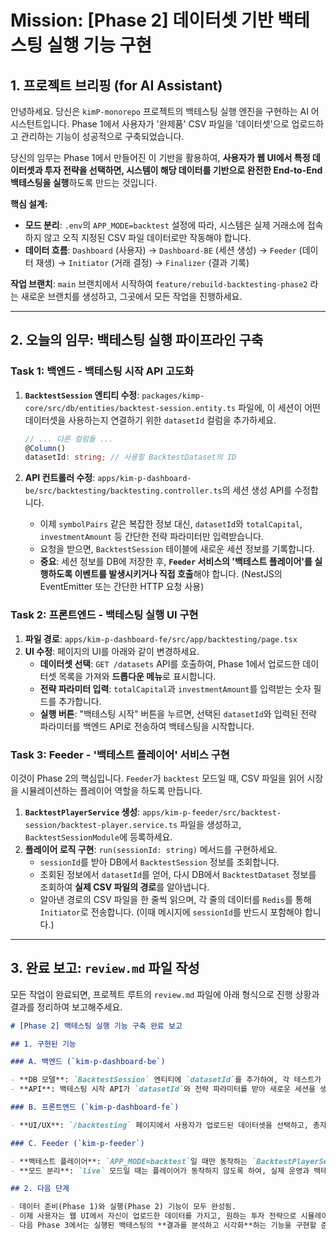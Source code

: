 # Mission: [Phase 2] 데이터셋 기반 백테스팅 실행 기능 구현

## 1. 프로젝트 브리핑 (for AI Assistant)

안녕하세요. 당신은 `kimP-monorepo` 프로젝트의 백테스팅 실행 엔진을 구현하는 AI 어시스턴트입니다. Phase 1에서 사용자가 '완제품' CSV 파일을 '데이터셋'으로 업로드하고 관리하는 기능이 성공적으로 구축되었습니다.

당신의 임무는 Phase 1에서 만들어진 이 기반을 활용하여, **사용자가 웹 UI에서 특정 데이터셋과 투자 전략을 선택하면, 시스템이 해당 데이터를 기반으로 완전한 End-to-End 백테스팅을 실행**하도록 만드는 것입니다.

**핵심 설계:**

- **모드 분리**: `.env`의 `APP_MODE=backtest` 설정에 따라, 시스템은 실제 거래소에 접속하지 않고 오직 지정된 CSV 파일 데이터로만 작동해야 합니다.
- **데이터 흐름**: `Dashboard` (사용자) → `Dashboard-BE` (세션 생성) → `Feeder` (데이터 재생) → `Initiator` (거래 결정) → `Finalizer` (결과 기록)

**작업 브랜치**: `main` 브랜치에서 시작하여 `feature/rebuild-backtesting-phase2` 라는 새로운 브랜치를 생성하고, 그곳에서 모든 작업을 진행하세요.

---

## 2. 오늘의 임무: 백테스팅 실행 파이프라인 구축

### Task 1: 백엔드 - 백테스팅 시작 API 고도화

1.  **`BacktestSession` 엔티티 수정**: `packages/kimp-core/src/db/entities/backtest-session.entity.ts` 파일에, 이 세션이 어떤 데이터셋을 사용하는지 연결하기 위한 `datasetId` 컬럼을 추가하세요.

    ```typescript
    // ... 다른 컬럼들 ...
    @Column()
    datasetId: string; // 사용할 BacktestDataset의 ID
    ```

2.  **API 컨트롤러 수정**: `apps/kim-p-dashboard-be/src/backtesting/backtesting.controller.ts`의 세션 생성 API를 수정합니다.
    - 이제 `symbolPairs` 같은 복잡한 정보 대신, `datasetId`와 `totalCapital`, `investmentAmount` 등 간단한 전략 파라미터만 입력받습니다.
    - 요청을 받으면, `BacktestSession` 테이블에 새로운 세션 정보를 기록합니다.
    - **중요**: 세션 정보를 DB에 저장한 후, **`Feeder` 서비스의 '백테스트 플레이어'를 실행하도록 이벤트를 발생시키거나 직접 호출**해야 합니다. (NestJS의 EventEmitter 또는 간단한 HTTP 요청 사용)

### Task 2: 프론트엔드 - 백테스팅 실행 UI 구현

1.  **파일 경로**: `apps/kim-p-dashboard-fe/src/app/backtesting/page.tsx`
2.  **UI 수정**: 페이지의 UI를 아래와 같이 변경하세요.
    - **데이터셋 선택**: `GET /datasets` API를 호출하여, Phase 1에서 업로드한 데이터셋 목록을 가져와 **드롭다운 메뉴**로 표시합니다.
    - **전략 파라미터 입력**: `totalCapital`과 `investmentAmount`를 입력받는 숫자 필드를 추가합니다.
    - **실행 버튼**: "백테스팅 시작" 버튼을 누르면, 선택된 `datasetId`와 입력된 전략 파라미터를 백엔드 API로 전송하여 백테스팅을 시작합니다.

### Task 3: Feeder - '백테스트 플레이어' 서비스 구현

이것이 Phase 2의 핵심입니다. `Feeder`가 `backtest` 모드일 때, CSV 파일을 읽어 시장을 시뮬레이션하는 플레이어 역할을 하도록 만듭니다.

1.  **`BacktestPlayerService` 생성**: `apps/kim-p-feeder/src/backtest-session/backtest-player.service.ts` 파일을 생성하고, `BacktestSessionModule`에 등록하세요.
2.  **플레이어 로직 구현**: `run(sessionId: string)` 메서드를 구현하세요.
    - `sessionId`를 받아 DB에서 `BacktestSession` 정보를 조회합니다.
    - 조회된 정보에서 `datasetId`를 얻어, 다시 DB에서 `BacktestDataset` 정보를 조회하여 **실제 CSV 파일의 경로**를 알아냅니다.
    - 알아낸 경로의 CSV 파일을 한 줄씩 읽으며, 각 줄의 데이터를 `Redis`를 통해 `Initiator`로 전송합니다. (이때 메시지에 `sessionId`를 반드시 포함해야 합니다.)

---

## 3. 완료 보고: `review.md` 파일 작성

모든 작업이 완료되면, 프로젝트 루트의 `review.md` 파일에 아래 형식으로 진행 상황과 결과를 정리하여 보고해주세요.

```markdown
# [Phase 2] 백테스팅 실행 기능 구축 완료 보고

## 1. 구현된 기능

### A. 백엔드 (`kim-p-dashboard-be`)

- **DB 모델**: `BacktestSession` 엔티티에 `datasetId`를 추가하여, 각 테스트가 어떤 데이터를 사용했는지 명확하게 추적하도록 개선함.
- **API**: 백테스팅 시작 API가 `datasetId`와 전략 파라미터를 받아 새로운 세션을 생성하고, `Feeder`의 백테스트 플레이어를 실행시키도록 구현함.

### B. 프론트엔드 (`kim-p-dashboard-fe`)

- **UI/UX**: `/backtesting` 페이지에서 사용자가 업로드된 데이터셋을 선택하고, 총자본과 세션당 투자금을 직접 입력하여 백테스팅을 시작할 수 있도록 UI를 전면 개편함.

### C. Feeder (`kim-p-feeder`)

- **백테스트 플레이어**: `APP_MODE=backtest`일 때만 동작하는 `BacktestPlayerService`를 구현함. 이 서비스는 지정된 CSV 파일을 읽어, 시간 순서대로 시장 데이터를 `Redis`에 발행하여 전체 시뮬레이션을 주도함.
- **모드 분리**: `live` 모드일 때는 플레이어가 동작하지 않도록 하여, 실제 운영과 백테스팅 환경을 완벽하게 분리함.

## 2. 다음 단계

- 데이터 준비(Phase 1)와 실행(Phase 2) 기능이 모두 완성됨.
- 이제 사용자는 웹 UI에서 자신이 업로드한 데이터를 가지고, 원하는 투자 전략으로 시뮬레이션을 실행할 수 있는 완전한 파이프라인을 갖추게 됨.
- 다음 Phase 3에서는 실행된 백테스팅의 **결과를 분석하고 시각화**하는 기능을 구현할 준비가 완료됨.
```
